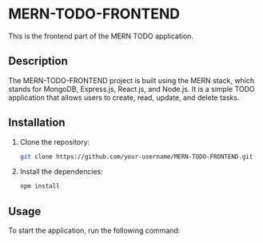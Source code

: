

# MERN-TODO-FRONTEND

This is the frontend part of the MERN TODO application.

## Description

The MERN-TODO-FRONTEND project is built using the MERN stack, which stands for MongoDB, Express.js, React.js, and Node.js. It is a simple TODO application that allows users to create, read, update, and delete tasks.

## Installation

1. Clone the repository:

    ```bash
    git clone https://github.com/your-username/MERN-TODO-FRONTEND.git
    ```

2. Install the dependencies:

    ```bash
    npm install
    ```

## Usage

To start the application, run the following command:
